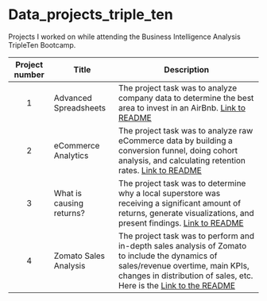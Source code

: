# Data_projects_triple_ten

Projects I worked on while attending the Business Intelligence Analysis TripleTen Bootcamp.


| Project number | Title | Description |
| :-----------: | ----------- |----------- |
| 1 | Advanced Spreadsheets| The project task was to analyze company data to determine the best area to invest in an AirBnb. <a href="https://github.com/Eric-Bradley/Data_projects_triple_ten/blob/main/advanced_spreadsheets.README.md">Link to README</a> |
| 2 | eCommerce Analytics| The project task was to analyze raw eCommerce data by building a conversion funnel, doing cohort analysis, and calculating retention rates. <a href="https://github.com/Eric-Bradley/Data_projects_triple_ten/blob/main/eCommerce_analytics.README.md">Link to README</a> |
| 3 | What is causing returns? | The project task was to determine why a local superstore was receiving a significant amount of returns, generate visualizations, and present findings. <a href="https://github.com/Eric-Bradley/Data_projects_triple_ten/blob/main/what_is_causing_returns.README.md"> Link to README </a> |
| 4 | Zomato Sales Analysis | The project task was to perform and in-depth sales analysis of Zomato to include the dynamics of sales/revenue overtime, main KPIs, changes in distribution of sales, etc. Here is the <a href="https://github.com/Eric-Bradley/Data_projects_triple_ten/blob/main/zomato_sales_analysis">Link to the README</a> |
